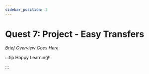 ```yaml
---
sidebar_position: 2
---
```


# Quest 7: Project - Easy Transfers

_Brief Overview Goes Here_

:::tip Happy Learning!!

<QuestButton text="Go To Quest" link="https://app.stackup.dev/quest_page/quest-7-project---easy-transfers" />

:::
